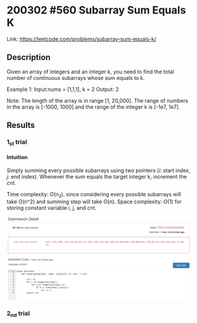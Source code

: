 # 200302 #560 Subarray Sum Equals K
Link: https://leetcode.com/problems/subarray-sum-equals-k/

## Description
Given an array of integers and an integer k, you need to find the total number of continuous subarrays whose sum equals to k.

Example 1:
  Input:nums = [1,1,1], k = 2
  Output: 2

Note:
The length of the array is in range [1, 20,000].
The range of numbers in the array is [-1000, 1000] and the range of the integer k is [-1e7, 1e7].

## Results
### 1<sub>st</sub> trial

#### Intuition
Simply summing every possible subarrays using two pointers (*i*: start index, *j*: end index). Whenever the sum equals the target integer k, increment the *cnt*.

Time complexity: *O*(n<sub>3</sub>), since considering every possible subarrays will take O(n^2) and summing step will take O(n).
Space complexity: *O*(1) for storing constant variable i, j, and cnt.

![1st trial](https://github.com/minyookim/DailyCoding/blob/master/200302%20%23560%20Subarray%20Sum%20Equals%20K/1st%20trial%20with%20brute%20force%20algorithm.PNG)

### 2<sub>nd</sub> trial
